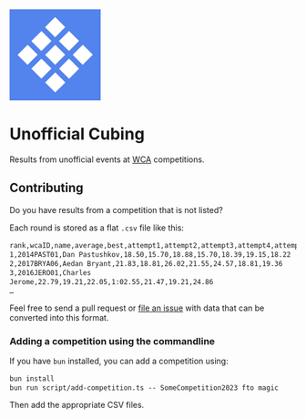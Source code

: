 <img src="./src/static/img/icon_320w.png" width="160" alt="Project icon — a tilted 3x3x3 icon">

# Unofficial Cubing

Results from unofficial events at [WCA]([Title](https://www.worldcubeassociation.org/)) competitions.

## Contributing

Do you have results from a competition that is not listed?

Each round is stored as a flat `.csv` file like this:

```
rank,wcaID,name,average,best,attempt1,attempt2,attempt3,attempt4,attempt5
1,2014PAST01,Dan Pastushkov,18.50,15.70,18.88,15.70,18.39,19.15,18.22
2,2017BRYA06,Aedan Bryant,21.83,18.81,26.02,21.55,24.57,18.81,19.36
3,2016JERO01,Charles Jerome,22.79,19.21,22.05,1:02.55,21.47,19.21,24.86
…
```

Feel free to send a pull request or [file an issue](https://github.com/cubing/unofficial.cubing.net/issues) with data that can be converted into this format.

### Adding a competition using the commandline

If you have `bun` installed, you can add a competition using:

```shell
bun install
bun run script/add-competition.ts -- SomeCompetition2023 fto magic
```

Then add the appropriate CSV files.
